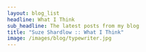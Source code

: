 ```yaml
---
layout: blog_list
headline: What I Think
sub_headline: The latest posts from my blog
title: "Suze Shardlow :: What I Think"
image: /images/blog/typewriter.jpg
---
```

